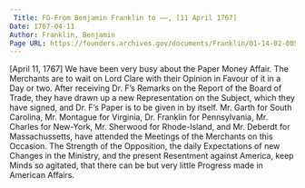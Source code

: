 ```yaml
---
 Title: FO-From Benjamin Franklin to ——, [11 April 1767]
Date: 1767-04-11
Author: Franklin, Benjamin
Page URL: https://founders.archives.gov/documents/Franklin/01-14-02-0056
---
```


[April 11, 1767]
We have been very busy about the Paper Money Affair. The Merchants are to wait on Lord Clare with their Opinion in Favour of it in a Day or two. After receiving Dr. F’s Remarks on the Report of the Board of Trade, they have drawn up a new Representation on the Subject, which they have signed, and Dr. F’s Paper is to be given in by itself. Mr. Garth for South Carolina, Mr. Montague for Virginia, Dr. Franklin for Pennsylvania, Mr. Charles for New-York, Mr. Sherwood for Rhode-Island, and Mr. Deberdt for Massachussetts, have attended the Meetings of the Merchants on this Occasion. The Strength of the Opposition, the daily Expectations of new Changes in the Ministry, and the present Resentment against America, keep Minds so agitated, that there can be but very little Progress made in American Affairs.

